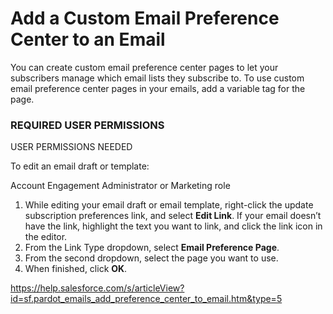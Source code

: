 # Add a Custom Email Preference Center to an Email

You can create custom email preference center pages to let your subscribers manage which email lists they subscribe to. To use custom email preference center pages in your emails, add a variable tag for the page.

### REQUIRED USER PERMISSIONS

USER PERMISSIONS NEEDED

To edit an email draft or template:

Account Engagement Administrator or Marketing role

1.  While editing your email draft or email template, right-click the update subscription preferences link, and select **Edit Link**. If your email doesn’t have the link, highlight the text you want to link, and click the link icon in the editor.
2.  From the Link Type dropdown, select **Email Preference Page**.
3.  From the second dropdown, select the page you want to use.
4.  When finished, click **OK**.


https://help.salesforce.com/s/articleView?id=sf.pardot_emails_add_preference_center_to_email.htm&type=5